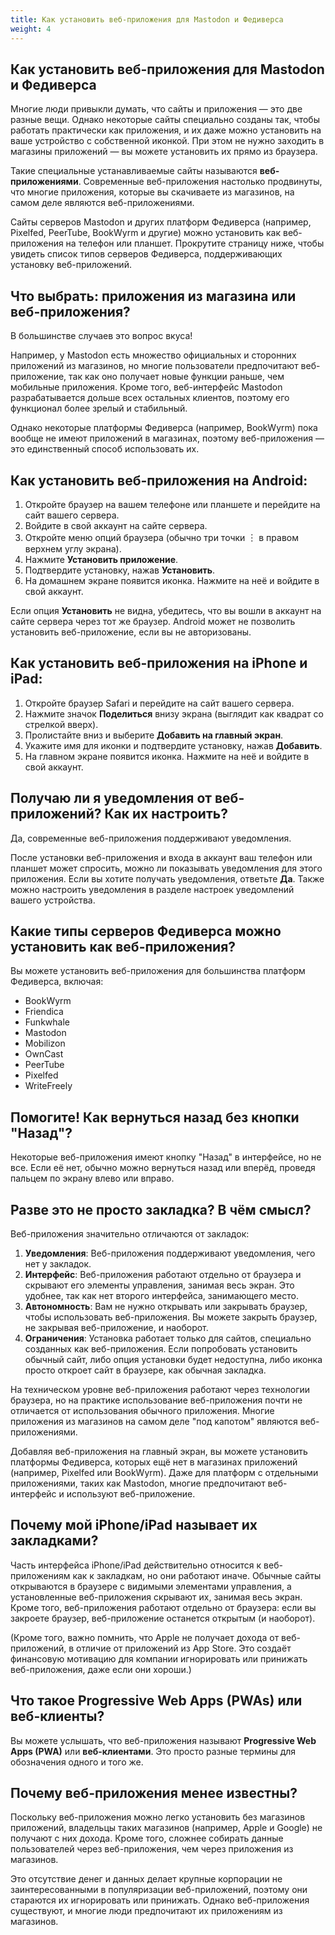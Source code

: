 ```yaml
---
title: Как установить веб-приложения для Mastodon и Федиверса
weight: 4
---
```


## Как установить веб-приложения для Mastodon и Федиверса

Многие люди привыкли думать, что сайты и приложения — это две разные вещи. Однако некоторые сайты специально созданы так, чтобы работать практически как приложения, и их даже можно установить на ваше устройство с собственной иконкой. При этом не нужно заходить в магазины приложений — вы можете установить их прямо из браузера.

Такие специальные устанавливаемые сайты называются **веб-приложениями**. Современные веб-приложения настолько продвинуты, что многие приложения, которые вы скачиваете из магазинов, на самом деле являются веб-приложениями.

Сайты серверов Mastodon и других платформ Федиверса (например, Pixelfed, PeerTube, BookWyrm и другие) можно установить как веб-приложения на телефон или планшет. Прокрутите страницу ниже, чтобы увидеть список типов серверов Федиверса, поддерживающих установку веб-приложений.

## Что выбрать: приложения из магазина или веб-приложения?

В большинстве случаев это вопрос вкуса!

Например, у Mastodon есть множество официальных и сторонних приложений из магазинов, но многие пользователи предпочитают веб-приложение, так как оно получает новые функции раньше, чем мобильные приложения. Кроме того, веб-интерфейс Mastodon разрабатывается дольше всех остальных клиентов, поэтому его функционал более зрелый и стабильный.

Однако некоторые платформы Федиверса (например, BookWyrm) пока вообще не имеют приложений в магазинах, поэтому веб-приложения — это единственный способ использовать их.

## Как установить веб-приложения на Android:

1. Откройте браузер на вашем телефоне или планшете и перейдите на сайт вашего сервера.
2. Войдите в свой аккаунт на сайте сервера.
3. Откройте меню опций браузера (обычно три точки ︙ в правом верхнем углу экрана).
4. Нажмите **Установить приложение**.
5. Подтвердите установку, нажав **Установить**.
6. На домашнем экране появится иконка. Нажмите на неё и войдите в свой аккаунт.

Если опция **Установить** не видна, убедитесь, что вы вошли в аккаунт на сайте сервера через тот же браузер. Android может не позволить установить веб-приложение, если вы не авторизованы.

## Как установить веб-приложения на iPhone и iPad:

1. Откройте браузер Safari и перейдите на сайт вашего сервера.
2. Нажмите значок **Поделиться** внизу экрана (выглядит как квадрат со стрелкой вверх).
3. Пролистайте вниз и выберите **Добавить на главный экран**.
4. Укажите имя для иконки и подтвердите установку, нажав **Добавить**.
5. На главном экране появится иконка. Нажмите на неё и войдите в свой аккаунт.

## Получаю ли я уведомления от веб-приложений? Как их настроить?

Да, современные веб-приложения поддерживают уведомления.

После установки веб-приложения и входа в аккаунт ваш телефон или планшет может спросить, можно ли показывать уведомления для этого приложения. Если вы хотите получать уведомления, ответьте **Да**. Также можно настроить уведомления в разделе настроек уведомлений вашего устройства.

## Какие типы серверов Федиверса можно установить как веб-приложения?

Вы можете установить веб-приложения для большинства платформ Федиверса, включая:
- BookWyrm
- Friendica
- Funkwhale
- Mastodon
- Mobilizon
- OwnCast
- PeerTube
- Pixelfed
- WriteFreely

## Помогите! Как вернуться назад без кнопки "Назад"?

Некоторые веб-приложения имеют кнопку "Назад" в интерфейсе, но не все. Если её нет, обычно можно вернуться назад или вперёд, проведя пальцем по экрану влево или вправо.

## Разве это не просто закладка? В чём смысл?

Веб-приложения значительно отличаются от закладок:
1. **Уведомления**: Веб-приложения поддерживают уведомления, чего нет у закладок.
2. **Интерфейс**: Веб-приложения работают отдельно от браузера и скрывают его элементы управления, занимая весь экран. Это удобнее, так как нет второго интерфейса, занимающего место.
3. **Автономность**: Вам не нужно открывать или закрывать браузер, чтобы использовать веб-приложения. Вы можете закрыть браузер, не закрывая веб-приложение, и наоборот.
4. **Ограничения**: Установка работает только для сайтов, специально созданных как веб-приложения. Если попробовать установить обычный сайт, либо опция установки будет недоступна, либо иконка просто откроет сайт в браузере, как обычная закладка.

На техническом уровне веб-приложения работают через технологии браузера, но на практике использование веб-приложения почти не отличается от использования обычного приложения. Многие приложения из магазинов на самом деле "под капотом" являются веб-приложениями.

Добавляя веб-приложения на главный экран, вы можете установить платформы Федиверса, которых ещё нет в магазинах приложений (например, Pixelfed или BookWyrm). Даже для платформ с отдельными приложениями, таких как Mastodon, многие предпочитают веб-интерфейс и используют веб-приложение.

## Почему мой iPhone/iPad называет их закладками?

Часть интерфейса iPhone/iPad действительно относится к веб-приложениям как к закладкам, но они работают иначе. Обычные сайты открываются в браузере с видимыми элементами управления, а установленные веб-приложения скрывают их, занимая весь экран. Кроме того, веб-приложения работают отдельно от браузера: если вы закроете браузер, веб-приложение останется открытым (и наоборот).

(Кроме того, важно помнить, что Apple не получает дохода от веб-приложений, в отличие от приложений из App Store. Это создаёт финансовую мотивацию для компании игнорировать или принижать веб-приложения, даже если они хороши.)

## Что такое Progressive Web Apps (PWAs) или веб-клиенты?

Вы можете услышать, что веб-приложения называют **Progressive Web Apps (PWA)** или **веб-клиентами**. Это просто разные термины для обозначения одного и того же.

## Почему веб-приложения менее известны?

Поскольку веб-приложения можно легко установить без магазинов приложений, владельцы таких магазинов (например, Apple и Google) не получают с них дохода. Кроме того, сложнее собирать данные пользователей через веб-приложения, чем через приложения из магазинов.

Это отсутствие денег и данных делает крупные корпорации не заинтересованными в популяризации веб-приложений, поэтому они стараются их игнорировать или принижать. Однако веб-приложения существуют, и многие люди предпочитают их приложениям из магазинов.
